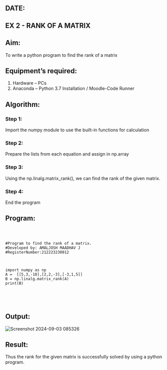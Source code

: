 ## DATE:
## EX 2 - RANK OF A MATRIX
## Aim:
To write a python program to find the rank of a matrix
## Equipment’s required:
1. 	Hardware – PCs
2. 	Anaconda – Python 3.7 Installation / Moodle-Code Runner
## Algorithm:
### Step 1: 
Import the numpy module to use the built-in functions for calculation
### Step 2: 
Prepare the lists from each equation and assign in np.array   
### Step 3: 
Using the np.linalg.matrix_rank(), we can find the rank of the given matrix.
### Step 4: 
End the program
## Program:
```



#Program to find the rank of a matrix.
#Developed by: AMALJOSH MAADHAV J
#RegisterNumber:212223230012



import numpy as np
A =  [[5,3,-10],[2,2,-3],[-3,1,5]]
B = np.linalg.matrix_rank(A)
print(B)





```
## Output:
![Screenshot 2024-09-03 085326](https://github.com/user-attachments/assets/db46bf56-49d6-4ac4-9ebe-3d447f62aa27)

## Result:
Thus the rank for the given matrix is successfully solved by  using a python program.

